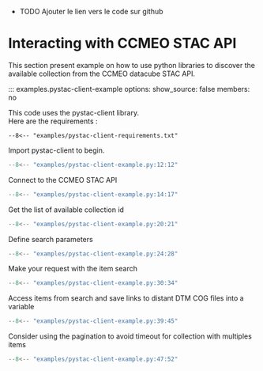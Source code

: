 * TODO Ajouter le lien vers le code sur github   
# Interacting with CCMEO STAC API
This section present example on how to use python libraries to discover the available
collection from the CCMEO datacube STAC API. 

::: examples.pystac-client-example
    options:
        show_source: false
        members: no

This code uses the pystac-client library.   
Here are the requirements : 
```
--8<-- "examples/pystac-client-requirements.txt"
```

Import pystac-client to begin.
```python
--8<-- "examples/pystac-client-example.py:12:12"
```

Connect to the CCMEO STAC API
```python
--8<-- "examples/pystac-client-example.py:14:17"
```

<!--- Ceci ne fonctionne pas comme voulu
Explore why
--8<-- "examples/pystac-client-example.py:19:19" -->
Get the list of available collection id
```python
--8<-- "examples/pystac-client-example.py:20:21"
```

Define search parameters
```python
--8<-- "examples/pystac-client-example.py:24:28"
```

Make your request with the item search 
```python
--8<-- "examples/pystac-client-example.py:30:34"
```
Access items from search and save links to distant DTM COG files into a variable
```python
--8<-- "examples/pystac-client-example.py:39:45"
```

Consider using the pagination to avoid timeout for collection with multiples items
```python
--8<-- "examples/pystac-client-example.py:47:52"
```





